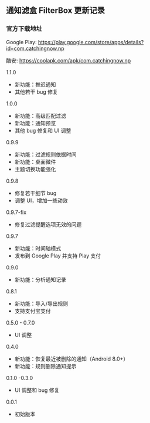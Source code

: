 ## 通知滤盒 FilterBox 更新记录

### 官方下载地址

Google Play: <https://play.google.com/store/apps/details?id=com.catchingnow.np>

酷安: <https://coolapk.com/apk/com.catchingnow.np>

1.1.0
- 新功能：推迟通知
- 其他若干 bug 修复

1.0.0
- 新功能：高级匹配过滤 
- 新功能：通知预览
- 其他 bug 修复和 UI 调整

0.9.9
- 新功能：过滤规则依据时间
- 新功能：桌面微件
- 主题切换功能强化

0.9.8
- 修复若干细节 bug
- 调整 UI，增加一些动效

0.9.7-fix
- 修复过滤提醒选项无效的问题

0.9.7
- 新功能：时间轴模式
- 发布到 Google Play 并支持 Play 支付

0.9.0
- 新功能：分析通知记录

0.8.1
- 新功能：导入/导出规则
- 支持支付宝支付

0.5.0 - 0.7.0
- UI 调整

0.4.0
- 新功能：恢复最近被删除的通知（Android 8.0+）
- 新功能：规则删除通知提示

0.1.0 -0.3.0
- UI 调整和 bug 修复

0.0.1
- 初始版本

